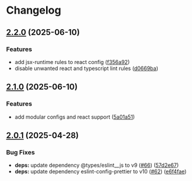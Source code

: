 # Changelog

## [2.2.0](https://github.com/radoslawgrochowski/eslint-config/compare/v2.1.0...v2.2.0) (2025-06-10)


### Features

* add jsx-runtime rules to react config ([f356a92](https://github.com/radoslawgrochowski/eslint-config/commit/f356a928ba6f61f38597f72128ab204a6653cad0))
* disable unwanted react and typescript lint rules ([d0669ba](https://github.com/radoslawgrochowski/eslint-config/commit/d0669bad252926e7d191719eec1e8ac5b6436b60))

## [2.1.0](https://github.com/radoslawgrochowski/eslint-config/compare/v2.0.1...v2.1.0) (2025-06-10)


### Features

* add modular configs and react support ([5a01a51](https://github.com/radoslawgrochowski/eslint-config/commit/5a01a51f06aa9fb43a69d0fc4779d33174aefbb0))

## [2.0.1](https://github.com/radoslawgrochowski/eslint-config/compare/v2.0.0...v2.0.1) (2025-04-28)


### Bug Fixes

* **deps:** update dependency @types/eslint__js to v9 ([#66](https://github.com/radoslawgrochowski/eslint-config/issues/66)) ([57d2e67](https://github.com/radoslawgrochowski/eslint-config/commit/57d2e679c5dc048d5bb4080fde200f848adcbb48))
* **deps:** update dependency eslint-config-prettier to v10 ([#62](https://github.com/radoslawgrochowski/eslint-config/issues/62)) ([e6f4fae](https://github.com/radoslawgrochowski/eslint-config/commit/e6f4fae114cc17497b8daeffe246ccb403995bbd))
